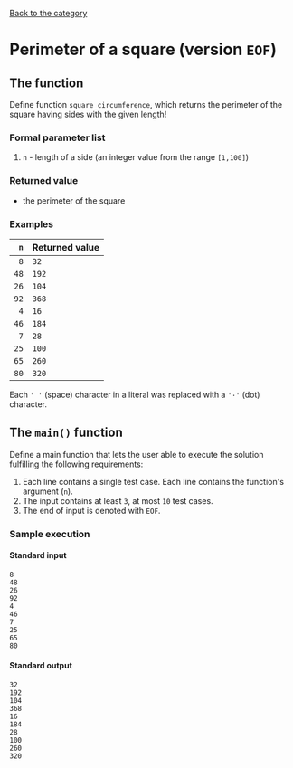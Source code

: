 [Back to the category](./README.md)

# Perimeter of a square (version `EOF`)

## The function

Define function `square_circumference`, which returns the perimeter of the square having sides with the given length!


### Formal parameter list

1. `n` - length of a side (an integer value from the range `[1,100]`)

### Returned value

* the perimeter of the square

### Examples

| `n` | Returned value | 
| ---: | :-- | 
| `8` | `32` | 
| `48` | `192` | 
| `26` | `104` | 
| `92` | `368` | 
| `4` | `16` | 
| `46` | `184` | 
| `7` | `28` | 
| `25` | `100` | 
| `65` | `260` | 
| `80` | `320` | 

Each `' '` (space) character in a literal was replaced with a  `'·'` (dot) character.

## The `main()` function

Define a main function that lets the user able to execute the solution fulfilling the following requirements:

1. Each line contains a single test case. Each line contains the function's argument (`n`).
1. The input contains at least `3`, at most `10` test cases.
1. The end of input is denoted with `EOF`.

### Sample execution

#### Standard input

```
8
48
26
92
4
46
7
25
65
80
```

#### Standard output

```
32
192
104
368
16
184
28
100
260
320
```